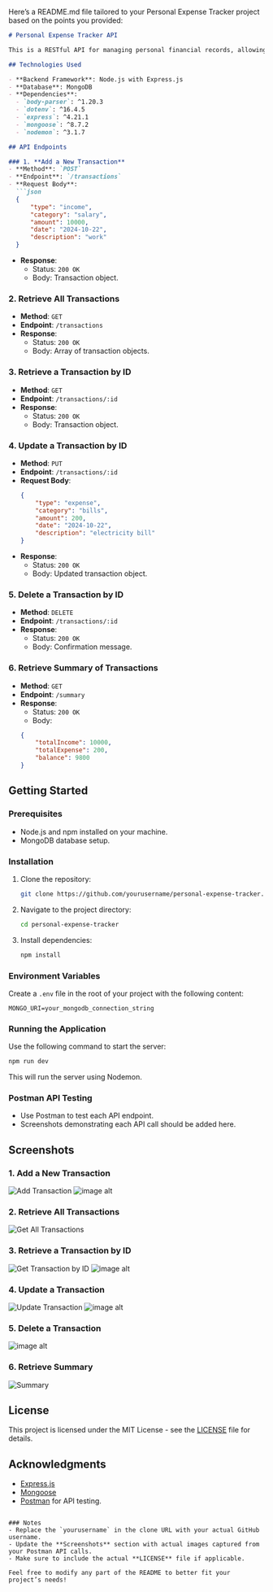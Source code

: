 Here’s a README.md file tailored to your Personal Expense Tracker project based on the points you provided:

```markdown
# Personal Expense Tracker API

This is a RESTful API for managing personal financial records, allowing users to record their income and expenses, retrieve past transactions, and get summaries by category or time period.

## Technologies Used

- **Backend Framework**: Node.js with Express.js
- **Database**: MongoDB
- **Dependencies**:
  - `body-parser`: ^1.20.3
  - `dotenv`: ^16.4.5
  - `express`: ^4.21.1
  - `mongoose`: ^8.7.2
  - `nodemon`: ^3.1.7

## API Endpoints

### 1. **Add a New Transaction**
- **Method**: `POST`
- **Endpoint**: `/transactions`
- **Request Body**:
  ```json
  {
      "type": "income",
      "category": "salary",
      "amount": 10000,
      "date": "2024-10-22",
      "description": "work"
  }
  ```
- **Response**:
  - Status: `200 OK`
  - Body: Transaction object.

### 2. **Retrieve All Transactions**
- **Method**: `GET`
- **Endpoint**: `/transactions`
- **Response**:
  - Status: `200 OK`
  - Body: Array of transaction objects.

### 3. **Retrieve a Transaction by ID**
- **Method**: `GET`
- **Endpoint**: `/transactions/:id`
- **Response**:
  - Status: `200 OK`
  - Body: Transaction object.

### 4. **Update a Transaction by ID**
- **Method**: `PUT`
- **Endpoint**: `/transactions/:id`
- **Request Body**:
  ```json
  {
      "type": "expense",
      "category": "bills",
      "amount": 200,
      "date": "2024-10-22",
      "description": "electricity bill"
  }
  ```
- **Response**:
  - Status: `200 OK`
  - Body: Updated transaction object.

### 5. **Delete a Transaction by ID**
- **Method**: `DELETE`
- **Endpoint**: `/transactions/:id`
- **Response**:
  - Status: `200 OK`
  - Body: Confirmation message.

### 6. **Retrieve Summary of Transactions**
- **Method**: `GET`
- **Endpoint**: `/summary`
- **Response**:
  - Status: `200 OK`
  - Body:
  ```json
  {
      "totalIncome": 10000,
      "totalExpense": 200,
      "balance": 9800
  }
  ```

## Getting Started

### Prerequisites

- Node.js and npm installed on your machine.
- MongoDB database setup.

### Installation

1. Clone the repository:
   ```bash
   git clone https://github.com/yourusername/personal-expense-tracker.git
   ```
2. Navigate to the project directory:
   ```bash
   cd personal-expense-tracker
   ```
3. Install dependencies:
   ```bash
   npm install
   ```

### Environment Variables

Create a `.env` file in the root of your project with the following content:
```
MONGO_URI=your_mongodb_connection_string
```

### Running the Application

Use the following command to start the server:
```bash
npm run dev
```
This will run the server using Nodemon.

### Postman API Testing

- Use Postman to test each API endpoint.
- Screenshots demonstrating each API call should be added here.

## Screenshots

### 1. Add a New Transaction
![Add Transaction](screenshots/add-transaction.png)
![image alt](https://github.com/kondojumanasa/Personal-Expense-Tracker/blob/ea923012d8586db0c6fb67777c312a1a276d7e52/Screenshot%202024-10-22%20221500.png)

### 2. Retrieve All Transactions
![Get All Transactions](screenshots/get-all-transactions.png)


### 3. Retrieve a Transaction by ID
![Get Transaction by ID](screenshots/get-transaction-id.png)
![image alt](https://github.com/kondojumanasa/Personal-Expense-Tracker/blob/3c120d382e8e4b4afcc1f623514146ab46413718/Screenshot%202024-10-22%20221603.png)

### 4. Update a Transaction
![Update Transaction](screenshots/update-transaction.png)
![image alt](https://github.com/kondojumanasa/Personal-Expense-Tracker/blob/38714c8bb1a5ee310c6fb7865ba42b16c9618c74/Screenshot%202024-10-22%20222004.png)

### 5. Delete a Transaction
![image alt](https://github.com/kondojumanasa/Personal-Expense-Tracker/blob/38714c8bb1a5ee310c6fb7865ba42b16c9618c74/Screenshot%202024-10-22%20222029.png)

### 6. Retrieve Summary
![Summary](screenshots/get-summary.png)

## License

This project is licensed under the MIT License - see the [LICENSE](LICENSE) file for details.

## Acknowledgments

- [Express.js](https://expressjs.com/)
- [Mongoose](https://mongoosejs.com/)
- [Postman](https://www.postman.com/) for API testing.
```

### Notes
- Replace the `yourusername` in the clone URL with your actual GitHub username.
- Update the **Screenshots** section with actual images captured from your Postman API calls.
- Make sure to include the actual **LICENSE** file if applicable.

Feel free to modify any part of the README to better fit your project’s needs!
